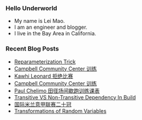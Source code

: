 ### Hello Underworld

- My name is Lei Mao.
- I am an engineer and blogger.
- I live in the Bay Area in California.


### Recent Blog Posts

<!-- BLOG-POST-LIST:START -->
- [Reparameterization Trick](https://leimao.github.io/blog/Reparameterization-Trick/)
- [Campbell Community Center 训练](https://leimao.github.io/life/Campbell-Community-Center-Track-Training-2024-05-06/)
- [Kawhi Leonard 拒绝比赛](https://leimao.github.io/essay/Kawhi-Leonard-%E6%8B%92%E7%BB%9D%E6%AF%94%E8%B5%9B/)
- [Campbell Community Center 训练](https://leimao.github.io/life/Campbell-Community-Center-Track-Training-2024-05-04/)
- [Paul Chelimo 田径场间歇跑训练课表](https://leimao.github.io/essay/Paul-Chelimo-%E7%94%B0%E5%BE%84%E5%9C%BA%E9%97%B4%E6%AD%87%E8%B7%91%E8%AE%AD%E7%BB%83%E8%AF%BE%E8%A1%A8/)
- [Transitive VS Non-Transitive Dependency In Build](https://leimao.github.io/blog/Transitive-VS-Non-Transitive-Dependency-In-Build/)
- [国际米兰意甲联赛二十冠](https://leimao.github.io/essay/%E5%9B%BD%E9%99%85%E7%B1%B3%E5%85%B0%E6%84%8F%E7%94%B2%E8%81%94%E8%B5%9B%E4%BA%8C%E5%8D%81%E5%86%A0/)
- [Transformations of Random Variables](https://leimao.github.io/blog/Transformations-Random-Variables/)
<!-- BLOG-POST-LIST:END -->
